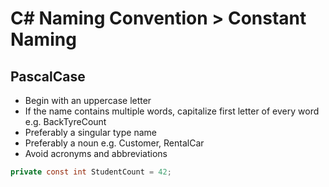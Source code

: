 # C# Naming Convention > Constant Naming

## PascalCase
- Begin with an uppercase letter
- If the name contains multiple words, capitalize first letter of every word e.g. BackTyreCount
- Preferably a singular type name
- Preferably a noun e.g. Customer, RentalCar
- Avoid acronyms and abbreviations

```c#
private const int StudentCount = 42;
```
